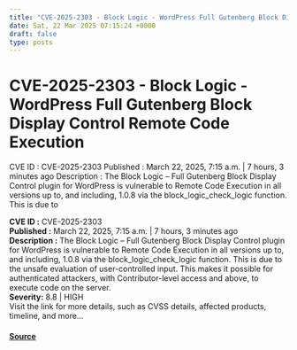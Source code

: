 ```yaml
---
title: "CVE-2025-2303 - Block Logic - WordPress Full Gutenberg Block Display Control Remote Code Execution"
date: Sat, 22 Mar 2025 07:15:24 +0000
draft: false
type: posts
---
```

# CVE-2025-2303 - Block Logic - WordPress Full Gutenberg Block Display Control Remote Code Execution





 CVE ID : CVE-2025-2303 Published : March 22, 2025, 7:15 a.m. | 7 hours, 3 minutes ago Description : The Block Logic – Full Gutenberg Block Display Control plugin for WordPress is vulnerable to Remote Code Execution in all versions up to, and including, 1.0.8 via the block_logic_check_logic function. This is due to

**CVE ID :** CVE-2025-2303  
**Published :** March 22, 2025, 7:15 a.m. | 7 hours, 3 minutes ago  
**Description :** The Block Logic – Full Gutenberg Block Display Control plugin for WordPress is vulnerable to Remote Code Execution in all versions up to, and including, 1.0.8 via the block\_logic\_check\_logic function. This is due to the unsafe evaluation of user-controlled input. This makes it possible for authenticated attackers, with Contributor-level access and above, to execute code on the server.  
**Severity:** 8.8 | HIGH  
Visit the link for more details, such as CVSS details, affected products, timeline, and more...

#### [Source](https://cvefeed.io/vuln/detail/CVE-2025-2303)

